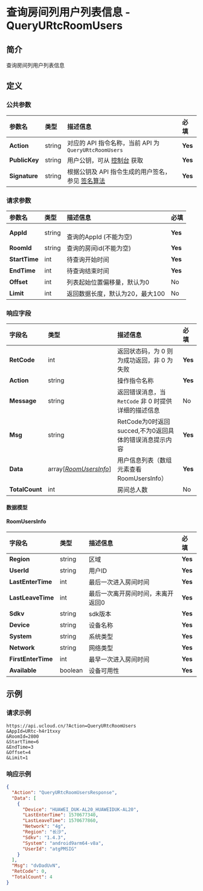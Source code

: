 # 查询房间列用户列表信息 - QueryURtcRoomUsers

## 简介

查询房间列用户列表信息








## 定义

### 公共参数

| 参数名 | 类型 | 描述信息 | 必填 |
|:---|:---|:---|:---|
| **Action**     | string  | 对应的 API 指令名称，当前 API 为 `QueryURtcRoomUsers`                        | **Yes** |
| **PublicKey**  | string  | 用户公钥，可从 [控制台](https://console.ucloud.cn/uapi/apikey) 获取                                             | **Yes** |
| **Signature**  | string  | 根据公钥及 API 指令生成的用户签名，参见 [签名算法](api/summary/signature.md)  | **Yes** |

### 请求参数

| 参数名 | 类型 | 描述信息 | 必填 |
|:---|:---|:---|:---|
| **AppId** | string | 	<br />查询的AppId (不能为空) |**Yes**|
| **RoomId** | string | 查询的房间id(不能为空) |**Yes**|
| **StartTime** | int | 待查询开始时间 |**Yes**|
| **EndTime** | int | 待查询结束时间 |**Yes**|
| **Offset** | int | 列表起始位置偏移量，默认为0<br /> |No|
| **Limit** | int | 返回数据长度，默认为20，最大100<br /> |No|

### 响应字段

| 字段名 | 类型 | 描述信息 | 必填 |
|:---|:---|:---|:---|
| **RetCode** | int | 返回状态码，为 0 则为成功返回，非 0 为失败 |**Yes**|
| **Action** | string | 操作指令名称 |**Yes**|
| **Message** | string | 返回错误消息，当 `RetCode` 非 0 时提供详细的描述信息 |No|
| **Msg** | string | RetCode为0时返回succed,不为0返回具体的错误消息提示内容 |**Yes**|
| **Data** | array[[*RoomUsersInfo*](#RoomUsersInfo)] | 用户信息列表（数组元素查看RoomUsersInfo） |**Yes**|
| **TotalCount** | int | 房间总人数 |No|

#### 数据模型


#### RoomUsersInfo

| 字段名 | 类型 | 描述信息 | 必填 |
|:---|:---|:---|:---|
| **Region** | string | 区域 |**Yes**|
| **UserId** | string | 用户ID |**Yes**|
| **LastEnterTime** | int | 最后一次进入房间时间 |**Yes**|
| **LastLeaveTime** | int | 最后一次离开房间时间，未离开返回0 |**Yes**|
| **Sdkv** | string | sdk版本 |**Yes**|
| **Device** | string | 设备名称 |**Yes**|
| **System** | string | 系统类型 |**Yes**|
| **Network** | string | 网络类型 |**Yes**|
| **FirstEnterTime** | int | 最早一次进入房间时间 |**Yes**|
| **Available** | boolean | 设备可用性 |**Yes**|

## 示例

### 请求示例
    
```
https://api.ucloud.cn/?Action=QueryURtcRoomUsers
&AppId=URtc-h4r1txxy
&RoomId=2800
&StartTime=6
&EndTime=3
&Offset=4
&Limit=1
```

### 响应示例
    
```json
{
  "Action": "QueryURtcRoomUsersResponse",
  "Data": [
    {
      "Device": "HUAWEI_DUK-AL20_HUAWEIDUK-AL20",
      "LastEnterTime": 1570677340,
      "LastLeaveTime": 1570677860,
      "Network": "4g",
      "Region": "长沙",
      "Sdkv": "1.4.3",
      "System": "android9arm64-v8a",
      "UserId": "atgPMSIG"
    }
  ],
  "Msg": "dvDadUvN",
  "RetCode": 0,
  "TotalCount": 4
}
```





